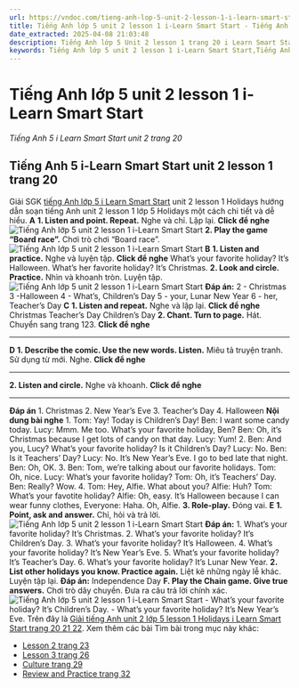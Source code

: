 ```yaml
---
url: https://vndoc.com/tieng-anh-lop-5-unit-2-lesson-1-i-learn-smart-start-321831
title: Tiếng Anh lớp 5 unit 2 lesson 1 i-Learn Smart Start - Tiếng Anh 5 i Learn Smart Start unit 2 trang 20 - VnDoc.com
date_extracted: 2025-04-08 21:03:48
description: Tiếng Anh lớp 5 Unit 2 lesson 1 trang 20 i Learn Smart Start bao gồm hướng dẫn giải SGK tiếng Anh 5 Smart Start Unit 2 Holidays lesson 1.
keywords: Tiếng Anh lớp 5 unit 2 lesson 1 i-Learn Smart Start,Tiếng Anh lớp 5 unit 2 lesson 1,tiếng anh lớp 5 i learn smart start unit 2 lesson 1,Tiếng Anh 5 i learn smart start unit 2 lesson 1,unit 2 lớp 5 smart start,tiếng anh 5 smart start unit 2 lesson 1,tiếng anh lớp 5 smart start unit 2,unit 2 lesson 1 lớp 5,unit 2 lớp 5 lesson 1,Tiếng Anh lớp 5 unit 2 lesson 1 trang 20,tiếng anh lớp 5 unit 2 holidays lesson 1,tiếng anh 5 unit 2 holidays lesson 1
---
```


# Tiếng Anh lớp 5 unit 2 lesson 1 i-Learn Smart Start
 _Tiếng Anh 5 i Learn Smart Start unit 2 trang 20_
## Tiếng Anh 5 i-Learn Smart Start unit 2 lesson 1 trang 20
Giải SGK [tiếng Anh lớp 5 i Learn Smart Start](<https://vndoc.com/giai-bai-tap-i-learn-smart-start5>) unit 2 lesson 1 Holidays hướng dẫn soạn tiếng Anh unit 2 lesson 1 lớp 5 Holidays một cách chi tiết và dễ hiểu.
**A**
**1\. Listen and point. Repeat.** Nghe và chỉ. Lặp lại. 
**Click để nghe**
![Tiếng Anh lớp 5 unit 2 lesson 1 i-Learn Smart Start](https://i.vdoc.vn/data/image/2024/06/11/tieng-anh-lop-5-unit-2-lesson-1-i-learn-smart-start-1.png)
**2\. Play the game “Board race”.** Chơi trò chơi “Board race”.
![Tiếng Anh lớp 5 unit 2 lesson 1 i-Learn Smart Start](https://i.vdoc.vn/data/image/2024/06/11/tieng-anh-lop-5-unit-2-lesson-1-i-learn-smart-start-2.png)
**B**
**1\. Listen and practice.** Nghe và luyện tập.
**Click để nghe**
What’s your favorite holiday?
It’s Halloween.
What’s her favorite holiday?
It’s Christmas.
**2\. Look and circle. Practice.** Nhìn và khoanh tròn. Luyện tập.
![Tiếng Anh lớp 5 unit 2 lesson 1 i-Learn Smart Start](https://i.vdoc.vn/data/image/2024/06/11/tieng-anh-lop-5-unit-2-lesson-1-i-learn-smart-start-3.png)
**Đáp án:**
2 - Christmas
3 -Halloween
4 - What’s, Children’s Day
5 - your, Lunar New Year
6 - her, Teacher’s Day
**C**
**1\. Listen and repeat.** Nghe và lặp lại.
**Click để nghe**
Christmas
Teacher’s Day
Children’s Day
**2\. Chant. Turn to page.** Hát. Chuyển sang trang 123.
**Click để nghe**
****
**D**
**1\. Describe the comic. Use the new words. Listen.** Miêu tả truyện tranh. Sử dụng từ mới. Nghe.
**Click để nghe**
****
**2\. Listen and circle.** Nghe và khoanh.
**Click để nghe**
****
**Đáp án**
1\. Christmas
2\. New Year’s Eve
3\. Teacher’s Day
4\. Halloween
**Nội dung bài nghe**
1.
Tom: Yay\! Today is Children’s Day\!
Ben: I want some candy today.
Lucy: Mmm. Me too. What’s your favorite holiday, Ben?
Ben: Oh, it’s Christmas because I get lots of candy on that day.
Lucy: Yum\!
2.
Ben: And you, Lucy? What’s your favorite holiday? Is it Children’s Day?
Lucy: No.
Ben: Is it Teachers’ Day?
Lucy: No. It’s New Year’s Eve. I go to bed late that night.
Ben: Oh, OK.
3.
Ben: Tom, we’re talking about our favorite holidays.
Tom: Oh, nice.
Lucy: What’s your favorite holiday?
Tom: Oh, it’s Teachers’ Day.
Ben: Really? Wow.
4.
Tom: Hey, Alfie. What about you?
Alfie: Huh?
Tom: What’s your favotite holiday?
Alfie: Oh, easy. It’s Halloween because I can wear funny clothes,
Everyone: Haha. Oh, Alfie.
**3\. Role-play.** Đóng vai.
**E**
**1\. Point, ask and answer.** Chỉ, hỏi và trả lời.
![Tiếng Anh lớp 5 unit 2 lesson 1 i-Learn Smart Start](https://i.vdoc.vn/data/image/2024/06/11/tieng-anh-lop-5-unit-2-lesson-1-i-learn-smart-start-4.png)
**Đáp án:**
1\. What’s your favorite holiday?
It’s Christmas.
2\. What’s your favorite holiday?
It’s Children’s Day.
3\. What’s your favorite holiday?
It’s Halloween.
4\. What’s your favorite holiday?
It’s New Year’s Eve.
5\. What’s your favorite holiday?
It’s Teacher’s Day.
6\. What’s your favorite holiday?
It’s Lunar New Year.
**2\. List other holidays you know. Practice again.** Liệt kê những ngày lễ khác. Luyện tập lại.
**Đáp án:**
Independence Day
**F. Play the Chain game. Give true answers.** Chơi trò dây chuyền. Đưa ra câu trả lời chính xác.
![Tiếng Anh lớp 5 unit 2 lesson 1 i-Learn Smart Start](https://i.vdoc.vn/data/image/2024/06/11/tieng-anh-lop-5-unit-2-lesson-1-i-learn-smart-start-5.png)
\- What’s your favorite holiday?
It’s Children’s Day.
\- What’s your favorite holiday?
It’s New Year’s Eve.
Trên đây là [Giải tiếng Anh unit 2 lớp 5 lesson 1 Holidays i Learn Smart Start trang 20 21 22](<https://vndoc.com/tieng-anh-lop-5-unit-2-lesson-1-i-learn-smart-start-321831>).
Xem thêm các bài Tìm bài trong mục này khác:
  * [Lesson 2 trang 23](</tieng-anh-lop-5-unit-2-lesson-2-i-learn-smart-start-321844>)
  * [Lesson 3 trang 26](</tieng-anh-lop-5-unit-2-lesson-3-i-learn-smart-start-321846>)
  * [Culture trang 29](</tieng-anh-lop-5-unit-2-culture-i-learn-smart-start-321848>)
  * [Review and Practice trang 32](</tieng-anh-lop-5-unit-2-review-and-practice-i-learn-smart-start-321856>)

